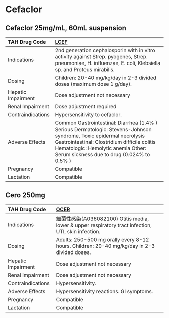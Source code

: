 # Cefaclor

## Cefaclor 25mg/mL, 60mL suspension

| TAH Drug Code      | [**LCEF**](https://www.tahsda.org.tw/drugs/hissearch.php?drug_code=LCEF)                                                                                                                                                                               |
|:-------------------|:-------------------------------------------------------------------------------------------------------------------------------------------------------------------------------------------------------------------------------------------------------|
| Indications        | 2nd generation cephalosporin with in vitro activity against Strep. pyogenes, Strep. pneumoniae, H. influenzae, E. coli, Klebsiella sp. and Proteus mirabilis.                                                                                          |
| Dosing             | Children: 20-40 mg/kg/day in 2-3 divided doses (maximum dose 1 g/day).                                                                                                                                                                                 |
| Hepatic Impairment | Dose adjustment not necessary                                                                                                                                                                                                                          |
| Renal Impairment   | Dose adjustment required                                                                                                                                                                                                                               |
| Contraindications  | Hypersensitivity to cefaclor.                                                                                                                                                                                                                          |
| Adverse Effects    | Common Gastrointestinal: Diarrhea (1.4% ) Serious Dermatologic: Stevens-Johnson syndrome, Toxic epidermal necrolysis Gastrointestinal: Clostridium difficile colitis Hematologic: Hemolytic anemia Other: Serum sickness due to drug (0.024% to 0.5% ) |
| Pregnancy          | Compatible                                                                                                                                                                                                                                             |
| Lactation          | Compatible                                                                                                                                                                                                                                             |

## Cero 250mg

| TAH Drug Code      | [**OCER**](https://www.tahsda.org.tw/drugs/hissearch.php?drug_code=OCER)                             |
|:-------------------|:-----------------------------------------------------------------------------------------------------|
| Indications        | 細菌性感染(A036082100) Otitis media, lower & upper respiratory tract infection, UTI, skin infection. |
| Dosing             | Adults: 250-500 mg orally every 8-12 hours. Children: 20-40 mg/kg/day in 2-3 divided doses.          |
| Hepatic Impairment | Dose adjustment not necessary                                                                        |
| Renal Impairment   | Dose adjustment not necessary                                                                        |
| Contraindications  | Hypersensitivity.                                                                                    |
| Adverse Effects    | Hypersensitivity reactions. GI symptoms.                                                             |
| Pregnancy          | Compatible                                                                                           |
| Lactation          | Compatible                                                                                           |

